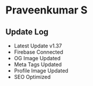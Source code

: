 # Praveenkumar S

## Update Log
  - Latest Update v1.37
  - Firebase Connected
  - OG Image Updated
  - Meta Tags Updated
  - Profile Image Updated
  - SEO Optimized